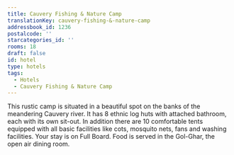 ```yaml
---
title: Cauvery Fishing & Nature Camp
translationKey: cauvery-fishing-&-nature-camp
addressbook_id: 1236
postalcode: ''
starcategories_id: ''
rooms: 18
draft: false
id: hotel
type: hotels
tags:
  - Hotels
  - Cauvery Fishing & Nature Camp
---
```

This rustic camp is situated in a beautiful spot on the banks of the meandering Cauvery river. It has 8 ethnic log huts with attached bathroom, each with its own sit-out. In addition there are 10 comfortable tents equipped with all basic facilities like cots, mosquito nets, fans and washing facilities. Your stay is on Full Board. Food is served in the Gol-Ghar, the open air dining room.